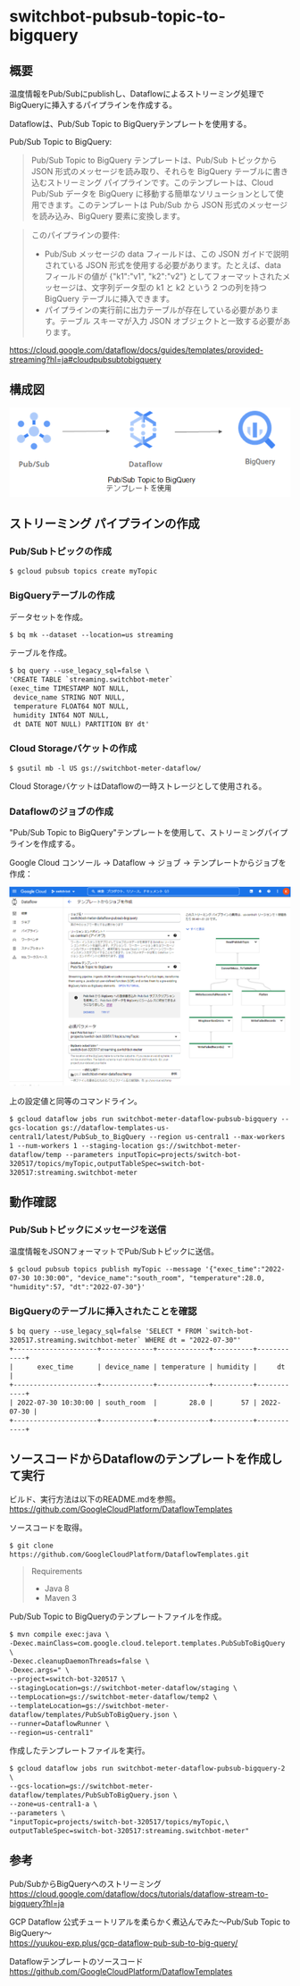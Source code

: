 # switchbot-pubsub-topic-to-bigquery

## 概要

温度情報をPub/Subにpublishし、Dataflowによるストリーミング処理でBigQueryに挿入するパイプラインを作成する。

Dataflowは、Pub/Sub Topic to BigQueryテンプレートを使用する。

Pub/Sub Topic to BigQuery:

> Pub/Sub Topic to BigQuery テンプレートは、Pub/Sub トピックから JSON 形式のメッセージを読み取り、それらを BigQuery テーブルに書き込むストリーミング パイプラインです。このテンプレートは、Cloud Pub/Sub データを BigQuery に移動する簡単なソリューションとして使用できます。このテンプレートは Pub/Sub から JSON 形式のメッセージを読み込み、BigQuery 要素に変換します。

> このパイプラインの要件:
> 
> - Pub/Sub メッセージの data フィールドは、この JSON ガイドで説明されている JSON 形式を使用する必要があります。たとえば、data フィールドの値が {"k1":"v1", "k2":"v2"} としてフォーマットされたメッセージは、文字列データ型の k1 と k2 という 2 つの列を持つ BigQuery テーブルに挿入できます。
> - パイプラインの実行前に出力テーブルが存在している必要があります。テーブル スキーマが入力 JSON オブジェクトと一致する必要があります。

https://cloud.google.com/dataflow/docs/guides/templates/provided-streaming?hl=ja#cloudpubsubtobigquery  

## 構成図

![system_diagram.png](image/system_diagram.png)

## ストリーミング パイプラインの作成

### Pub/Subトピックの作成

```
$ gcloud pubsub topics create myTopic
```

### BigQueryテーブルの作成

データセットを作成。

```
$ bq mk --dataset --location=us streaming
```

テーブルを作成。

```
$ bq query --use_legacy_sql=false \
'CREATE TABLE `streaming.switchbot-meter`
(exec_time TIMESTAMP NOT NULL,
 device_name STRING NOT NULL,
 temperature FLOAT64 NOT NULL,
 humidity INT64 NOT NULL,
 dt DATE NOT NULL) PARTITION BY dt'
 ```

### Cloud Storageバケットの作成

```
$ gsutil mb -l US gs://switchbot-meter-dataflow/
```

Cloud StorageバケットはDataflowの一時ストレージとして使用される。

### Dataflowのジョブの作成

"Pub/Sub Topic to BigQuery"テンプレートを使用して、ストリーミングパイプラインを作成する。

Google Cloud コンソール → Dataflow → ジョブ → テンプレートからジョブを作成：

![dataflow.png](image/dataflow.png)

上の設定値と同等のコマンドライン。

```
$ gcloud dataflow jobs run switchbot-meter-dataflow-pubsub-bigquery --gcs-location gs://dataflow-templates-us-central1/latest/PubSub_to_BigQuery --region us-central1 --max-workers 1 --num-workers 1 --staging-location gs://switchbot-meter-dataflow/temp --parameters inputTopic=projects/switch-bot-320517/topics/myTopic,outputTableSpec=switch-bot-320517:streaming.switchbot-meter
```

## 動作確認

### Pub/Subトピックにメッセージを送信

温度情報をJSONフォーマットでPub/Subトピックに送信。

```
$ gcloud pubsub topics publish myTopic --message '{"exec_time":"2022-07-30 10:30:00", "device_name":"south_room", "temperature":28.0, "humidity":57, "dt":"2022-07-30"}'
```

### BigQueryのテーブルに挿入されたことを確認

```
$ bq query --use_legacy_sql=false 'SELECT * FROM `switch-bot-320517.streaming.switchbot-meter` WHERE dt = "2022-07-30"'
+---------------------+-------------+-------------+----------+------------+
|      exec_time      | device_name | temperature | humidity |     dt     |
+---------------------+-------------+-------------+----------+------------+
| 2022-07-30 10:30:00 | south_room  |        28.0 |       57 | 2022-07-30 |
+---------------------+-------------+-------------+----------+------------+
```

## ソースコードからDataflowのテンプレートを作成して実行

ビルド、実行方法は以下のREADME.mdを参照。  
https://github.com/GoogleCloudPlatform/DataflowTemplates

ソースコードを取得。

```
$ git clone https://github.com/GoogleCloudPlatform/DataflowTemplates.git
```

> Requirements
> - Java 8
> - Maven 3

Pub/Sub Topic to BigQueryのテンプレートファイルを作成。  

```
$ mvn compile exec:java \
-Dexec.mainClass=com.google.cloud.teleport.templates.PubSubToBigQuery \
-Dexec.cleanupDaemonThreads=false \
-Dexec.args=" \
--project=switch-bot-320517 \
--stagingLocation=gs://switchbot-meter-dataflow/staging \
--tempLocation=gs://switchbot-meter-dataflow/temp2 \
--templateLocation=gs://switchbot-meter-dataflow/templates/PubSubToBigQuery.json \
--runner=DataflowRunner \
--region=us-central1"
```

作成したテンプレートファイルを実行。

```
$ gcloud dataflow jobs run switchbot-meter-dataflow-pubsub-bigquery-2 \
--gcs-location=gs://switchbot-meter-dataflow/templates/PubSubToBigQuery.json \
--zone=us-central1-a \
--parameters \
"inputTopic=projects/switch-bot-320517/topics/myTopic,\
outputTableSpec=switch-bot-320517:streaming.switchbot-meter"
```

## 参考

Pub/SubからBigQueryへのストリーミング  
https://cloud.google.com/dataflow/docs/tutorials/dataflow-stream-to-bigquery?hl=ja

GCP Dataflow 公式チュートリアルを柔らかく煮込んでみた～Pub/Sub Topic to BigQuery～  
https://yuukou-exp.plus/gcp-dataflow-pub-sub-to-big-query/

Dataflowテンプレートのソースコード  
https://github.com/GoogleCloudPlatform/DataflowTemplates